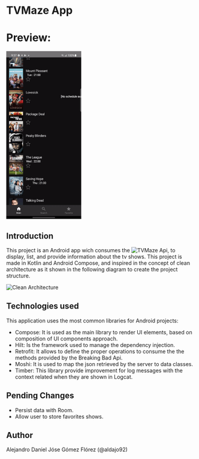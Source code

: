 # TVMaze App

# Preview:

<img src=".media/evidence_1.gif" alt="Drawing" style="width: 200px;"/>  
<!-- <img src=".media/evidence_2.gif" alt="Drawing" style="width: 200px;"/> <img src=".media/evidence_3.gif" alt="Drawing" style="width: 200px;"/> -->

## Introduction ##
This project is an Android app wich consumes the ![TVMaze Api](https://www.tvmaze.com/api), to display, list, and provide information about the tv shows. This project is made in Kotlin and Android Compose, and inspired in the concept of clean architecture as it shown in the following diagram to create the project structure.

![Clean Architecture](https://codersopinion.com/images/posts/clean-architecture/clean-architecture.png)

## Technologies used ##

This application uses the most common libraries for Android projects:


- Compose: It is used as the main library to render UI elements, based on composition of UI components approach.
- Hilt: Is the framework used to manage the dependency injection.
- Retrofit: It allows to define the proper operations to consume the the methods provided by the Breaking Bad Api.
- Moshi: It is used to map the json retrieved by the server to data classes.
- Timber: This library provide improvement for log messages with the context related when they are shown in Logcat.

## Pending Changes
- Persist data with Room.
- Allow user to store favorites shows.

## Author ##
Alejandro Daniel Jóse Gómez Flórez (@aldajo92)
